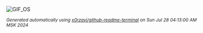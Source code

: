 <div align="justify">
<picture>
    <source media="(prefers-color-scheme: dark)" srcset="https://i.ibb.co/fFtVpbC/output-gif.gif">
    <source media="(prefers-color-scheme: light)" srcset="https://i.ibb.co/fFtVpbC/output-gif.gif">
    <img alt="GIF_OS" src="https://i.ibb.co/fFtVpbC/output-gif.gif">
</picture>

<sub><i>Generated automatically using [x0rzavi/github-readme-terminal](https://github.com/x0rzavi/github-readme-terminal) on Sun Jul 28 04:13:00 AM MSK 2024</i></sub>

</div>

<!-- Image deletion URL: https://ibb.co/6wbcP24/d4fcfd23eac50c7450237d78400d975b -->